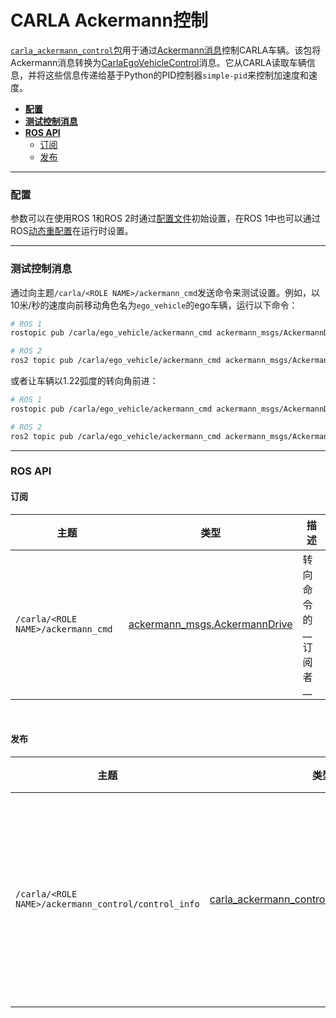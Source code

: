 # CARLA Ackermann控制

[`carla_ackermann_control`包](https://github.com/carla-simulator/ros-bridge/tree/master/carla_ackermann_control)用于通过[Ackermann消息][ackermanncontrolmsg]控制CARLA车辆。该包将Ackermann消息转换为[CarlaEgoVehicleControl][carlaegovehiclecontrolmsg]消息。它从CARLA读取车辆信息，并将这些信息传递给基于Python的PID控制器`simple-pid`来控制加速度和速度。

[ackermanncontrolmsg]: https://docs.ros.org/en/api/ackermann_msgs/html/msg/AckermannDrive.html
[carlaegovehiclecontrolmsg]: https://carla.readthedocs.io/en/latest/ros_msgs/#carlaegovehiclecontrolmsg

- [__配置__](#配置)
- [__测试控制消息__](#测试控制消息)
- [__ROS API__](#ros-api)
    - [订阅](#订阅)
    - [发布](#发布)

---

### 配置

参数可以在使用ROS 1和ROS 2时通过[配置文件][ackermanconfig]初始设置，在ROS 1中也可以通过ROS[动态重配置][rosdynamicreconfig]在运行时设置。

[ackermanconfig]: https://github.com/carla-simulator/ros-bridge/blob/master/carla_ackermann_control/config/settings.yaml
[rosdynamicreconfig]: https://wiki.ros.org/dynamic_reconfigure

---

### 测试控制消息

通过向主题`/carla/<ROLE NAME>/ackermann_cmd`发送命令来测试设置。例如，以10米/秒的速度向前移动角色名为`ego_vehicle`的ego车辆，运行以下命令：

```bash
# ROS 1
rostopic pub /carla/ego_vehicle/ackermann_cmd ackermann_msgs/AckermannDrive "{steering_angle: 0.0, steering_angle_velocity: 0.0, speed: 10, acceleration: 0.0, jerk: 0.0}" -r 10

# ROS 2
ros2 topic pub /carla/ego_vehicle/ackermann_cmd ackermann_msgs/AckermannDrive "{steering_angle: 0.0, steering_angle_velocity: 0.0, speed: 10, acceleration: 0.0, jerk: 0.0}" -r 10
```

或者让车辆以1.22弧度的转向角前进：

```bash
# ROS 1
rostopic pub /carla/ego_vehicle/ackermann_cmd ackermann_msgs/AckermannDrive "{steering_angle: 1.22, steering_angle_velocity: 0.0, speed: 10, acceleration: 0.0, jerk: 0.0}" -r 10

# ROS 2
ros2 topic pub /carla/ego_vehicle/ackermann_cmd ackermann_msgs/AckermannDrive "{steering_angle: 1.22, steering_angle_velocity: 0.0, speed: 10, acceleration: 0.0, jerk: 0.0}" -r 10
```

---

### ROS API

#### 订阅

|主题|类型|描述|
|--|--|--|
|`/carla/<ROLE NAME>/ackermann_cmd` | [ackermann_msgs.AckermannDrive][ackermanncontrolmsg] | 转向命令的__订阅者__ |

<br>

#### 发布

|主题|类型|描述|
|--|--|--|
| `/carla/<ROLE NAME>/ackermann_control/control_info` | [carla_ackermann_control.EgoVehicleControlInfo][egovehiclecontrolmsg] | 控制器中使用的当前值(用于调试) |

[egovehiclecontrolmsg]: https://carla.readthedocs.io/en/latest/ros_msgs/#egovehiclecontrolinfomsg

<br>
